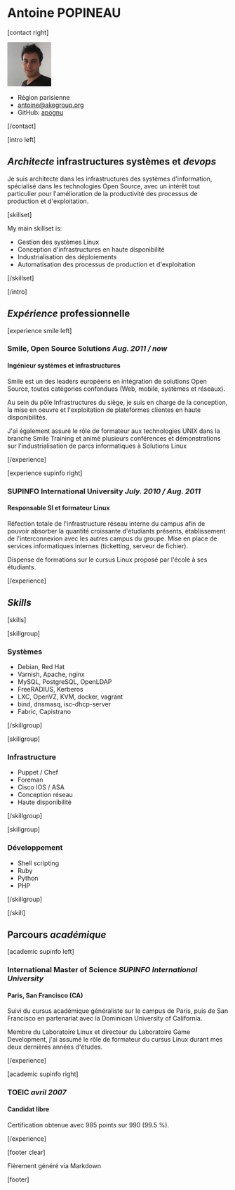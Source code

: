 # Antoine POPINEAU

[contact right]

 ![Antoine POPINEAU](../media/antoine.jpg)

 - Région parisienne
 - antoine@akegroup.org
 - GitHub: [apognu](http://github.com/apognu)

[/contact]

[intro left]

## _Architecte_ infrastructures systèmes et _devops_

Je suis architecte dans les infrastructures des systèmes d'information, spécialisé dans les technologies Open Source, avec un intérêt tout particulier pour l'amélioration de la productivité des processus de production et d'exploitation.

[skillset]

My main skillset is:

 - Gestion des systèmes Linux
 - Conception d'infrastructures en haute disponibilité
 - Industrialisation des déploiements
 - Automatisation des processus de production et d'exploitation

[/skillset]

[/intro]

## _Expérience_ professionnelle

[experience smile left]

### Smile, Open Source Solutions _Aug. 2011 / now_
#### Ingénieur systèmes et infrastructures

Smile est un des leaders européens en intégration de solutions Open Source, toutes catégories confondues (Web, mobile, systèmes et réseaux).

Au sein du pôle Infrastructures du siège, je suis en charge de la conception, la mise en oeuvre et l'exploitation de plateformes clientes en haute disponibilités.

J'ai également assuré le rôle de formateur aux technologies UNIX dans la branche Smile Training et animé plusieurs conférences et démonstrations sur l'industrialisation de parcs informatiques à Solutions Linux

[/experience]

[experience supinfo right]

### SUPINFO International University _July. 2010 / Aug. 2011_
#### Responsable SI et formateur Linux

Réfection totale de l'infrastructure réseau interne du campus afin de pouvoir absorber la quantité croissante d'étudiants présents, établissement de l'interconnexion avec les autres campus du groupe. Mise en place de services informatiques internes (ticketting, serveur de fichier).

Dispense de formations sur le cursus Linux proposé par l'école à ses étudiants.

[/experience]

## _Skills_

[skills]

[skillgroup]

### Systèmes

 - Debian, Red Hat
 - Varnish, Apache, nginx
 - MySQL, PostgreSQL, OpenLDAP
 - FreeRADIUS, Kerberos
 - LXC, OpenVZ, KVM, docker, vagrant
 - bind, dnsmasq, isc-dhcp-server
 - Fabric, Capistrano

[/skillgroup]

[skillgroup]

### Infrastructure

 - Puppet / Chef
 - Foreman
 - Cisco IOS / ASA
 - Conception réseau
 - Haute disponibilité

[/skillgroup]

[skillgroup]

### Développement

 - Shell scripting
 - Ruby
 - Python
 - PHP

[/skillgroup]

[/skill]

## Parcours _académique_

[academic supinfo left]

### International Master of Science _SUPINFO International University_
#### Paris, San Francisco (CA)

Suivi du cursus académique généraliste sur le campus de Paris, puis de San Francisco en partenariat avec la Dominican University of California.

Membre du Laboratoire Linux et directeur du Laboratoire Game Development, j'ai assumé le rôle de formateur du cursus Linux durant mes deux dernières années d'études.

[/experience]

[academic supinfo right]

### TOEIC _avril 2007_
#### Candidat libre

Certification obtenue avec 985 points sur 990 (99.5 %).

[/experience]

[footer clear]

Fièrement généré via Markdown

[footer]
